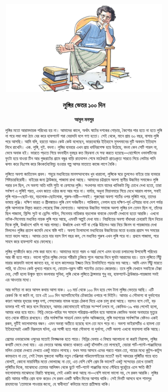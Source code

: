<div align=center> <img align=center src='../images/prothomalo/লুঙ্গির-ভেতর-১০০-দিন@আবুল-মনসুর.jpg' width=500px >

<h2 align=center>লুঙ্গির ভেতর ১০০ দিন</h4><h3 align=center>আবুল মনসুর</h3>
</div>

লুঙ্গির মতো আরামদায়ক পরিধেয় হয় না। আমাদের কালে, অর্থাৎ ষাটের দশকের গোড়ায়, কৈশোর পার হতে না হতে লুঙ্গি না পরে লম্বা লম্বা ঠ্যাং বের করে হাফপ্যান্ট পরা বেয়াদবি বলে গণ্য হতো। সেই থেকে, মানে প্রায় ৬০ বছর, বাসায় লুঙ্গি পরে আসছি। আমি বলি, হয়তো আরও কেউ কেউ বলেছেন, ভারতবর্ষের ইতিহাসে মুসলমানের দুটি অবদান ইতিহাস লিখে রাখেনি। এক. লুঙ্গি, দুই. বদনা। লুঙ্গির ব্যবহার এখন প্রায় ধর্মনিরপেক্ষ হয়ে উঠেছে, বদনা কেন সেটি পারল না, ভেবে অবাক হই। ভারতে পড়তে গিয়ে বদনাহীন দুবছর কত বিড়ম্বনা যে সহ্য করতে হয়েছে—হোস্টেলে ওভালটিনের ফুটো হয়ে যাওয়া টিন আর গুজরাটের গ্রামে বন্ধুর বাড়ি রাতযাপন শেষে মাঠেঘাটে প্রাতঃকৃত্য সারতে গিয়ে লোটার পানি ঝপাং করে নিঃশেষ করে কিংকর্তব্যবিমূঢ় হওয়ার গল্প আসর মাতাতে কাজে লাগে বৈকি।

লুঙ্গিতে অবশ্য জাতিভেদ প্রবল। শহুরে মধ্যবিত্তের মানসম্মানবোধ খুব ধারালো, লুঙ্গিকে ঘরে তুললেও বাইরে তার ব্যবহার শিষ্টাচারবিরোধী। বাইরের জন্য ট্রাউজার, পাজামা রাখা আছে। আমাদের চট্টগ্রামে অবশ্য স্থানীয় উচ্চবিত্ত সমাজেও লুঙ্গি পরার চল ছিল, সে অবশ্য অতি দামি সুতি বা রেশমের লুঙ্গি। সওদাগর নামে যাদের খানিকটা নিচু চোখে দেখা হতো, তারা সর্বক্ষণ এ লুঙ্গিই পরত, এখন জাতে ওঠার জন্য আর পরে না। বার্মায়, অধুনা মিয়ানমারে গিয়ে দেখে আরাম লাগল, সবাই লুঙ্গি পরে—ছোট-বড়, বড়লোক-ছোটলোক, পুরুষ-নারী—সবাই। পুরুষেরা অবশ্য শার্টের ওপর লুঙ্গিটা পরে, তাদের ভাষায় লুঞ্জি। দক্ষিণ ভারত ও শ্রীলঙ্কায়ও লুঙ্গি বেশ সর্বজনীন। পাকিস্তান, নেপাল হয়ে দক্ষিণ-পূর্ব এশিয়ার নানা দেশ পর্যন্ত লুঙ্গি আপনাকে বিস্তৃত করতে পেরেছে নিজ যোগ্যতায়। আমাদের উচ্চবিত্ত সমাজে অবশ্য লুঙ্গির চল তেমন ছিল না, তাঁদের ছিল পাজামা, স্লিপিং স্যুট বা ড্রেসিং গাউন, সিনেমায় নায়িকার বড়লোক বাবাকে যেমনটি দেখানো হতো আরকি। এখনো নাটক-সিনেমায় মধ্যবিত্ত নায়ক লুঙ্গি পরে আছে, এমনটি অল্পই দেখা যায়। নিম্নবিত্তের অবশ্য বাঁধাধরা চেহারাই ছিল নিচের দিকে লুঙ্গি, উর্ধ্বাংশে খালি গা আর গামছা। ঊর্ধ্বাঙ্গে এখন শার্ট বা গেঞ্জি উঠলেও আর নিচে জিনস বা পায়জামার দেখা মিললেও লুঙ্গির প্রতাপ কমেনি দেখে স্বস্তি পাই। অবশ্য টলোমলো মধ্যবিত্তের উচ্চবিত্তের মতো হওয়ার প্রয়াস সব সময়ের মতো বহাল আছে। আমার চেয়ে যার বয়স বিশ বছর কম, সে মধ্যবিত্ত পুরুষ এখন লুঙ্গি পরে না। প্রথমে পাজামা, পরে সাহস করে হাফপ্যান্ট ধরে ফেলেছে।

লুঙ্গির গুণকীর্তন করে শেষ করা যাবে না। আমাদের মতো গরম ও আর্দ্র দেশে এমন হাওয়া চলাচলের উপযোগী পরিধেয় আর কী হতে পারে। ভালো সুতির লুঙ্গির ভেতর শরীরটা ঢুকিয়ে শুলে গরমের দিনে ঘুমটা আরামের হয়। তবে লুঙ্গিতে গিঁট্টু মারার কায়দাটা ভালো জানতে হয়, না হলে কালেভদ্রে ইজ্জত নিয়ে টানাটানিতে পড়ার ভয় আছে। আমি এমন গিঁট্টু মারতে পারি, যা টেনেও কেউ খুলতে পারবে না, বোতাম-বক্লস আঁটা প্যান্টের চেয়েও জোরদার। তবে লুঙ্গি যেখানে সবাইকে টেক্কা দেয়, সেটি হলো উন্মুক্ত স্থানে বদলাবার সুবিধা, লুঙ্গি থেকে লুঙ্গিতে ট্রান্সফার শুধু নয়, হাফপ্যান্ট-ট্রাউজার-পায়জামা সবই এর আওতার মধ্যে।

আর ভণিতা না করে আসল কথায় আসা যাক। ২৩ মার্চ থেকে ১০০ দিন হয়ে গেল টানা লুঙ্গির ভেতরে আছি। এটি রেকর্ড কি না জানি না, তবে এই ১০০ দিন অ্যাপার্টমেন্টের চৌকাঠের ওপারে পা দিইনি। আমার এ সৌভাগ্য বা দুর্ভাগ্যের কারণ আমার হৃদয়ের ভঙ্গুর দশা, পেসমেকার নামক যন্ত্রের ঠেকনা দিয়ে একে চালু রাখা আছে। বয়সও বসে নেই, বড় ডাক্তার পই পই করে বলে দিয়েছেন, আমার কোনোমতেই বাইরের সংস্পর্শ চলবে না, কোভিড-১৯ খবর পেলেই হলো, আমার খবর হয়ে যাবে। গিন্নি ভেতর-বাহির সব সামলে পরিশ্রান্ত-কাহিল হয়ে আমাকে কোভিড অথবা অনাহারে মৃত্যুর হাত থেকে বাঁচিয়ে রাখছেন। তাঁর সার্বক্ষণিক সাহচর্য যেমন দুর্লভ অভিজ্ঞতার, লুঙ্গি মহাশয়ের সার্বক্ষণিক বেষ্টনও একই রকম, দুটিই ভালোবাসার বন্ধন। এমন অবস্থা অতীতে হয়েছে বলে তো মনে পড়ে না। অবশ্য ভাইরাসটির এ হামলা তো ইতিহাসেরই একটি বিরলতম ঘটনা, এর সাক্ষী হতে পারা সৌভাগ্য না দুর্ভাগ্য, সেটি অবশ্য এখনো ফয়সালা বাকি আছে।

প্রেমের ওভারডোজ ওষুধের মতোই বিপজ্জনক হতে পারে। গিন্নির বেলায় এ বিষয়ে আলোচনা না করাই নিরাপদ, লুঙ্গির কথাটি ভেবে দেখা যায়। এর ভেতরে আবদ্ধ থাকতে থাকতে একটু হাঁসফাঁস তো লাগছেই, বেচারা শার্ট-প্যান্ট-পাঞ্জাবিদের মলিন চেহারা দেখতে দেখতে একটু মায়াও লাগছে। যখন সময় আসবে এদের পরতে পারব তো, গায়ের মধ্যে কুটুস-কাটুস কামড়াবে না তো, সেই সৈয়দ মুজতবা আলীর নতুন গেঞ্জিপরা পণ্ডিতমশাইয়ের মতো? বড়ই আদরের লুঙ্গিটির গায়ে হাত বোলাই, কোনো মায়াবিনীর মতো ভোলাচ্ছে না তো, এত বেশি বেশি প্রেম কি ভালো? একটু সন্দেহের চোখে তাকাই লুঙ্গিটির দিকে, মাঝেমধ্যে তোমার আলিঙ্গন থেকে ছুটে শার্ট-প্যান্ট পাঞ্জাবির মধ্যে সেঁধিয়ে ঘুরেটুরে এলে ক্ষতি কী? ভালোবাসায় মাঝেমধ্যে বিরতি স্বাস্থ্যকর, সেই একটা কথা আছে না—বেশি ভালো ভালো নয়, সে রকম আরকি। লুঙ্গির প্রতি আমার গভীর প্রেম ব্যক্ত করেও সে রকম একটি স্বাধীন দিনের আশায় থাকি। সেই দিনটি আসবে বলে শামসুর রাহমানের ‘তোমাকে পাওয়ার জন্যে, হে স্বাধীনতা’ কবিতার মতো প্রতীক্ষায় থাকি।

